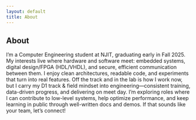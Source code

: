 ```yaml
---
layout: default
title: About
---
```

## About

I’m a Computer Engineering student at NJIT, graduating early in Fall 2025. My interests live where hardware and software meet: embedded systems, digital design/FPGA (HDL/VHDL), and secure, efficient communication between them. I enjoy clean architectures, readable code, and experiments that turn into real features.
Off the track and in the lab is how I work now, but I carry my D1 track & field mindset into engineering—consistent training, data-driven progress, and delivering on meet day. I’m exploring roles where I can contribute to low-level systems, help optimize performance, and keep learning in public through well-written docs and demos. If that sounds like your team, let’s connect!
